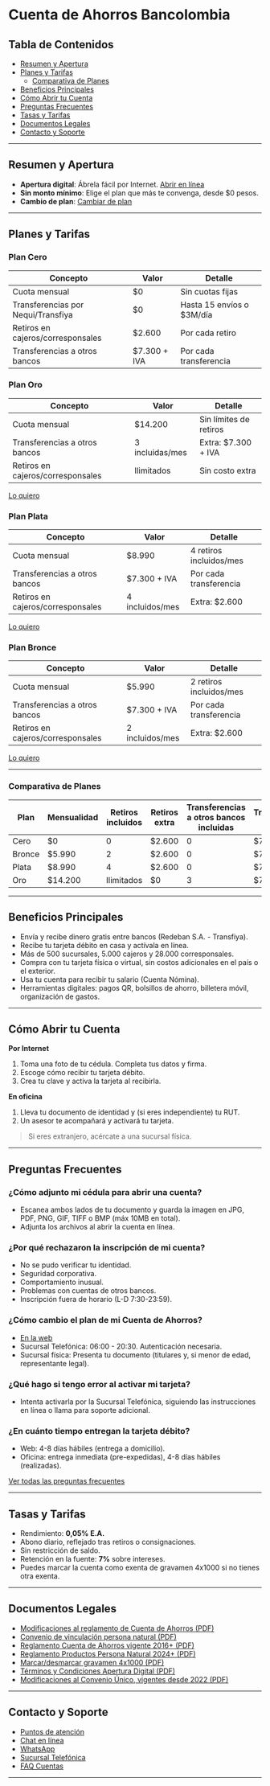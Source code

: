 # Cuenta de Ahorros Bancolombia

## Tabla de Contenidos

- [Resumen y Apertura](#resumen-y-apertura)
- [Planes y Tarifas](#planes-y-tarifas)
  - [Comparativa de Planes](#comparativa-de-planes)
- [Beneficios Principales](#beneficios-principales)
- [Cómo Abrir tu Cuenta](#como-abrir-tu-cuenta)
- [Preguntas Frecuentes](#preguntas-frecuentes)
- [Tasas y Tarifas](#tasas-y-tarifas)
- [Documentos Legales](#documentos-legales)
- [Contacto y Soporte](#contacto-y-soporte)

---

## Resumen y Apertura

- **Apertura digital**: Ábrela fácil por Internet. [Abrir en línea](https://cuentas.bancolombia.com/onboarding?type=vpi&idPlan=70)
- **Sin monto mínimo**: Elige el plan que más te convenga, desde $0 pesos.
- **Cambio de plan**: [Cambiar de plan](https://www.bancolombia.com/personas/solicitud-de-productos/cambio-plan-cuentas-ahorro)

---

## Planes y Tarifas

### Plan Cero

| Concepto                              | Valor                  | Detalle                                  |
|----------------------------------------|------------------------|-------------------------------------------|
| Cuota mensual                         | $0                     | Sin cuotas fijas                          |
| Transferencias por Nequi/Transfiya    | $0                     | Hasta 15 envíos o $3M/día                 |
| Retiros en cajeros/corresponsales     | $2.600                 | Por cada retiro                           |
| Transferencias a otros bancos         | $7.300 + IVA           | Por cada transferencia                    |

### Plan Oro

| Concepto                              | Valor                  | Detalle                                  |
|----------------------------------------|------------------------|-------------------------------------------|
| Cuota mensual                         | $14.200                | Sin límites de retiros                    |
| Transferencias a otros bancos         | 3 incluidas/mes        | Extra: $7.300 + IVA                       |
| Retiros en cajeros/corresponsales     | Ilimitados             | Sin costo extra                           |

[Lo quiero](https://cuentas.bancolombia.com/onboarding?type=vpi&idPlan=73)

### Plan Plata

| Concepto                              | Valor                  | Detalle                                  |
|----------------------------------------|------------------------|-------------------------------------------|
| Cuota mensual                         | $8.990                 | 4 retiros incluidos/mes                   |
| Transferencias a otros bancos         | $7.300 + IVA           | Por cada transferencia                    |
| Retiros en cajeros/corresponsales     | 4 incluidos/mes        | Extra: $2.600                             |

[Lo quiero](https://cuentas.bancolombia.com/onboarding?type=vpi&idPlan=72)

### Plan Bronce

| Concepto                              | Valor                  | Detalle                                  |
|----------------------------------------|------------------------|-------------------------------------------|
| Cuota mensual                         | $5.990                 | 2 retiros incluidos/mes                   |
| Transferencias a otros bancos         | $7.300 + IVA           | Por cada transferencia                    |
| Retiros en cajeros/corresponsales     | 2 incluidos/mes        | Extra: $2.600                             |

[Lo quiero](https://cuentas.bancolombia.com/onboarding?type=vpi&idPlan=71)

---

### Comparativa de Planes

| Plan      | Mensualidad | Retiros incluidos | Retiros extra | Transferencias a otros bancos incluidas | Transferencias extra             |
|-----------|-------------|-------------------|--------------|----------------------------------------|----------------------------------|
| Cero      | $0          | 0                 | $2.600       | 0                                      | $7.300 + IVA                     |
| Bronce    | $5.990      | 2                 | $2.600       | 0                                      | $7.300 + IVA                     |
| Plata     | $8.990      | 4                 | $2.600       | 0                                      | $7.300 + IVA                     |
| Oro       | $14.200     | Ilimitados        | $0           | 3                                      | $7.300 + IVA                     |

---

## Beneficios Principales

- Envía y recibe dinero gratis entre bancos (Redeban S.A. - Transfiya).
- Recibe tu tarjeta débito en casa y actívala en línea.
- Más de 500 sucursales, 5.000 cajeros y 28.000 corresponsales.
- Compra con tu tarjeta física o virtual, sin costos adicionales en el país o el exterior.
- Usa tu cuenta para recibir tu salario (Cuenta Nómina).
- Herramientas digitales: pagos QR, bolsillos de ahorro, billetera móvil, organización de gastos.

---

## Cómo Abrir tu Cuenta

**Por Internet**  
1. Toma una foto de tu cédula. Completa tus datos y firma.
2. Escoge cómo recibir tu tarjeta débito.
3. Crea tu clave y activa la tarjeta al recibirla.

**En oficina**  
1. Lleva tu documento de identidad y (si eres independiente) tu RUT.
2. Un asesor te acompañará y activará tu tarjeta.

> Si eres extranjero, acércate a una sucursal física.

---

## Preguntas Frecuentes

### ¿Cómo adjunto mi cédula para abrir una cuenta?
- Escanea ambos lados de tu documento y guarda la imagen en JPG, PDF, PNG, GIF, TIFF o BMP (máx 10MB en total).
- Adjunta los archivos al abrir la cuenta en línea.

### ¿Por qué rechazaron la inscripción de mi cuenta?
- No se pudo verificar tu identidad.
- Seguridad corporativa.
- Comportamiento inusual.
- Problemas con cuentas de otros bancos.
- Inscripción fuera de horario (L-D 7:30-23:59).

### ¿Cómo cambio el plan de mi Cuenta de Ahorros?
- [En la web](https://www.bancolombia.com/centro-de-ayuda/preguntas-frecuentes/como-cambio-plan-cuenta-ahorros)
- Sucursal Telefónica: 06:00 - 20:30. Autenticación necesaria.
- Sucursal física: Presenta tu documento (titulares y, si menor de edad, representante legal).

### ¿Qué hago si tengo error al activar mi tarjeta?
- Intenta activarla por la Sucursal Telefónica, siguiendo las instrucciones en línea o llama para soporte adicional.

### ¿En cuánto tiempo entregan la tarjeta débito?
- Web: 4-8 días hábiles (entrega a domicilio).
- Oficina: entrega inmediata (pre-expedidas), 4-8 días hábiles (realizadas).

[Ver todas las preguntas frecuentes](https://www.bancolombia.com/centro-de-ayuda/preguntas-frecuentes/resultados?cat=catCuentas)

---

## Tasas y Tarifas

- Rendimiento: **0,05% E.A.**
- Abono diario, reflejado tras retiros o consignaciones.
- Sin restricción de saldo.
- Retención en la fuente: **7%** sobre intereses.
- Puedes marcar la cuenta como exenta de gravamen 4x1000 si no tienes otra exenta.

---

## Documentos Legales

- [Modificaciones al reglamento de Cuenta de Ahorros (PDF)](https://www.bancolombia.com/wcm/connect/www.bancolombia.com-26918/41cbf377-47eb-4d85-9536-c68b3f9ac135/MODIFICACIONES+A+LOS+CONTRATOS+CUENTA+DE+AHORROS.pdf?MOD=AJPERES&CVID=nFtUN22)
- [Convenio de vinculación persona natural (PDF)](https://www.bancolombia.com/wcm/connect/www.bancolombia.com-26918/a891ea86-a3ab-455b-a810-e8caf6c261f5/F-586ConvenioAperturaProductosPersonaNatural.pdf?MOD=AJPERES&CVID=nJ.plsZ)
- [Reglamento Cuenta de Ahorros vigente 2016+ (PDF)](https://www.bancolombia.com/wcm/connect/www.bancolombia.com-26918/7cf88e07-1376-47a0-8ca3-daa38213f0cc/F-1238-8003002ReglamentoCuentaAhorros.pdf?MOD=AJPERES&CVID=nJ.pULr)
- [Reglamento Productos Persona Natural 2024+ (PDF)](https://www.bancolombia.com/wcm/connect/www.bancolombia.com-26918/f6cccb42-6b02-43b4-a88e-ef4d24671961/F_586_8000547_V13_CUV_PN_DIGITAL.pdf?MOD=AJPERES&CVID=parf49i)
- [Marcar/desmarcar gravamen 4x1000 (PDF)](https://www.bancolombia.com/wcm/connect/www.bancolombia.com-26918/00a38f8c-86c7-4e22-82e3-c65c849f2ed9/F-1367NovedadMarcacionDemarcacionGravamen.pdf?MOD=AJPERES&CVID=ohZcb3W)
- [Términos y Condiciones Apertura Digital (PDF)](https://www.bancolombia.com/wcm/connect/www.bancolombia.com-26918/9e389e6e-8d3b-420b-8af8-2aa0c01e34e9/F-2921+T%C3%A9rminos+y+Condiciones+Apertura+de+Cuentas+Digitales.pdf?MOD=AJPERES&CVID=p23hZLO)
- [Modificaciones al Convenio Único, vigentes desde 2022 (PDF)](https://www.bancolombia.com/wcm/connect/www.bancolombia.com-26918/caa1906b-ff18-4ce2-a551-3093895168ed/Modificaciones+al+Convenio+Unico+de+Vinculacion+Persona+Natural.pdf?MOD=AJPERES&CVID=o5ApJ8n)

---

## Contacto y Soporte

- [Puntos de atención](https://www.bancolombia.com/puntos-de-atencion/buscar-en-mapa)
- [Chat en línea](https://www.bancolombia.com/personas/contactanos/bancolombia)
- [WhatsApp](https://wa.me/573013536788)
- [Sucursal Telefónica](https://www.bancolombia.com/personas/contactanos/bancolombia)
- [FAQ Cuentas](https://www.bancolombia.com/centro-de-ayuda/preguntas-frecuentes/resultados?cat=catCuentas)

---
